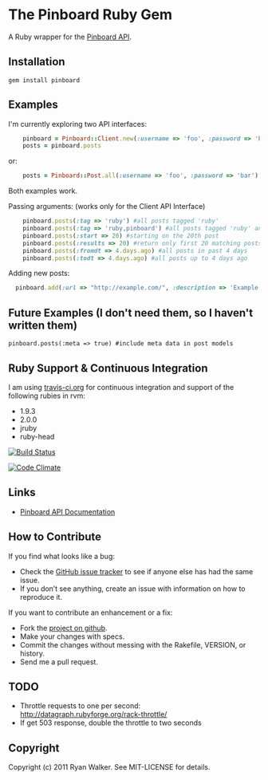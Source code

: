 The Pinboard Ruby Gem
=====================
A Ruby wrapper for the [Pinboard API](http://pinboard.in/api/).

Installation
------------
    gem install pinboard

Examples
--------

I'm currently exploring two API interfaces:

```ruby
    pinboard = Pinboard::Client.new(:username => 'foo', :password => 'bar')
    posts = pinboard.posts
```
or:

```ruby
    posts = Pinboard::Post.all(:username => 'foo', :password => 'bar')
```
Both examples work.

Passing arguments: (works only for the Client API Interface)

```ruby
	pinboard.posts(:tag => 'ruby') #all posts tagged 'ruby'
	pinboard.posts(:tag => 'ruby,pinboard') #all posts tagged 'ruby' and 'pinboard'
    pinboard.posts(:start => 20) #starting on the 20th post
    pinboard.posts(:results => 20) #return only first 20 matching posts
    pinboard.posts(:fromdt => 4.days.ago) #all posts in past 4 days
    pinboard.posts(:todt => 4.days.ago) #all posts up to 4 days ago
```

Adding new posts:

```ruby
  pinboard.add(:url => "http://example.com/", :description => 'Example post')
```


Future Examples (I don't need them, so I haven't written them)
--------------------------------------------------------------

    pinboard.posts(:meta => true) #include meta data in post models

Ruby Support & Continuous Integration
-------------------------------------
I am using [travis-ci.org](http://travis-ci.org) for continuous
integration and support of the following rubies in rvm:

 * 1.9.3
 * 2.0.0
 * jruby
 * ruby-head

[![Build Status](https://secure.travis-ci.org/ryw/pinboard.png)](http://travis-ci.org/ryw/pinboard)

[![Code Climate](https://codeclimate.com/badge.png)](https://codeclimate.com/github/ryw/pinboard)

Links
-----
  * [Pinboard API Documentation](http://pinboard.in/api/)

How to Contribute
-----------------
If you find what looks like a bug:

  * Check the [GitHub issue tracker](http://github.com/ryw/pinboard/issues/)
    to see if anyone else has had the same issue.
  * If you don’t see anything, create an issue with information on how to reproduce it.

If you want to contribute an enhancement or a fix:

  * Fork the [project on github](http://github.com/ryw/pinboard).
  * Make your changes with specs.
  * Commit the changes without messing with the Rakefile, VERSION, or history.
  * Send me a pull request.

TODO
----

* Throttle requests to one per second:
  http://datagraph.rubyforge.org/rack-throttle/
* If get 503 response, double the throttle to two seconds

Copyright
---------
Copyright (c) 2011 Ryan Walker. See MIT-LICENSE for details.

